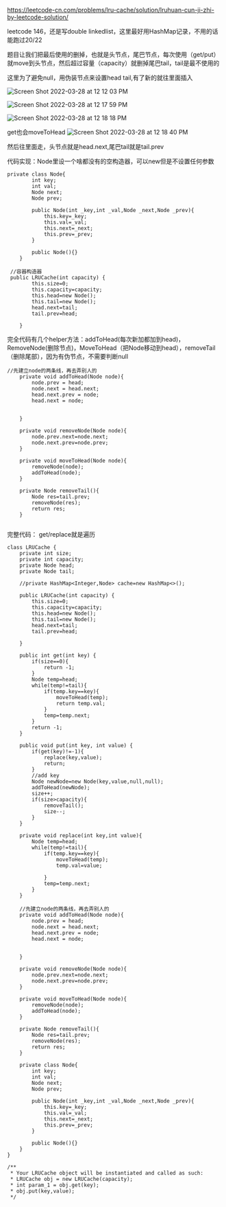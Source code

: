 https://leetcode-cn.com/problems/lru-cache/solution/lruhuan-cun-ji-zhi-by-leetcode-solution/

leetcode 146，还是写double linkedlist，这里最好用HashMap记录，不用的话能跑过20/22

题目让我们把最后使用的删掉，也就是头节点，尾巴节点，每次使用（get/put）就move到头节点，然后超过容量（capacity）就删掉尾巴tail，tail是最不使用的

这里为了避免null，用伪装节点来设置head tail,有了新的就往里面插入

![Screen Shot 2022-03-28 at 12 12 03 PM](https://user-images.githubusercontent.com/59748598/160469713-b2233ae3-df46-4ace-8bcf-5f8709cef6ad.png)

![Screen Shot 2022-03-28 at 12 17 59 PM](https://user-images.githubusercontent.com/59748598/160470659-bed0bcce-01ef-4254-aa5d-c138a27201be.png)


![Screen Shot 2022-03-28 at 12 18 18 PM](https://user-images.githubusercontent.com/59748598/160470690-71e80009-65f0-498a-b864-2fdce4a1c643.png)

get也会moveToHead
![Screen Shot 2022-03-28 at 12 18 40 PM](https://user-images.githubusercontent.com/59748598/160470748-63e9e620-60d5-4299-968a-306dd2dc8174.png)



然后往里面走，头节点就是head.next,尾巴tail就是tail.prev

代码实现：Node里设一个啥都没有的空构造器，可以new但是不设置任何参数
```` 
private class Node{
        int key;
        int val;
        Node next;
        Node prev;
        
        public Node(int _key,int _val,Node _next,Node _prev){
            this.key=_key;
            this.val=_val;
            this.next=_next;
            this.prev=_prev;
        }
        
        public Node(){}
    }
    
 //容器构造器
 public LRUCache(int capacity) {
        this.size=0;
        this.capacity=capacity;
        this.head=new Node();
        this.tail=new Node();
        head.next=tail;
        tail.prev=head;
        
    }
````

完全代码有几个helper方法：addToHead(每次新加都加到head)，RemoveNode(删除节点)，MoveToHead（把Node移动到head），removeTail（删除尾部），因为有伪节点，不需要判断null
 
```` 
//先建立node的两条线，再去弄别人的
    private void addToHead(Node node){
        node.prev = head;
        node.next = head.next;
        head.next.prev = node;
        head.next = node;


    }
    
    private void removeNode(Node node){
        node.prev.next=node.next;
        node.next.prev=node.prev;
    }
    
    private void moveToHead(Node node){
        removeNode(node);
        addToHead(node);
    }
    
    private Node removeTail(){
        Node res=tail.prev;
        removeNode(res);
        return res;
    }
    
````

完整代码： get/replace就是遍历
 
```` 
class LRUCache {
    private int size;
    private int capacity;
    private Node head;
    private Node tail;
    
    //private HashMap<Integer,Node> cache=new HashMap<>();

    public LRUCache(int capacity) {
        this.size=0;
        this.capacity=capacity;
        this.head=new Node();
        this.tail=new Node();
        head.next=tail;
        tail.prev=head;
        
    }
    
    public int get(int key) {
        if(size==0){
            return -1;
        }
        Node temp=head;
        while(temp!=tail){
            if(temp.key==key){
                moveToHead(temp);
                return temp.val;
            }
            temp=temp.next;
        }
        return -1;
    }
    
    public void put(int key, int value) {
        if(get(key)!=-1){
            replace(key,value);
            return;
        }
        //add key
        Node newNode=new Node(key,value,null,null);
        addToHead(newNode);
        size++;
        if(size>capacity){
            removeTail();
            size--;
        }
    }
    
    private void replace(int key,int value){
        Node temp=head;
        while(temp!=tail){
            if(temp.key==key){
                moveToHead(temp);
                temp.val=value;
                
            }
            temp=temp.next;
        }
    }
    
    //先建立node的两条线，再去弄别人的
    private void addToHead(Node node){
        node.prev = head;
        node.next = head.next;
        head.next.prev = node;
        head.next = node;


    }
    
    private void removeNode(Node node){
        node.prev.next=node.next;
        node.next.prev=node.prev;
    }
    
    private void moveToHead(Node node){
        removeNode(node);
        addToHead(node);
    }
    
    private Node removeTail(){
        Node res=tail.prev;
        removeNode(res);
        return res;
    }
    
    private class Node{
        int key;
        int val;
        Node next;
        Node prev;
        
        public Node(int _key,int _val,Node _next,Node _prev){
            this.key=_key;
            this.val=_val;
            this.next=_next;
            this.prev=_prev;
        }
        
        public Node(){}
    }
}

/**
 * Your LRUCache object will be instantiated and called as such:
 * LRUCache obj = new LRUCache(capacity);
 * int param_1 = obj.get(key);
 * obj.put(key,value);
 */
````





